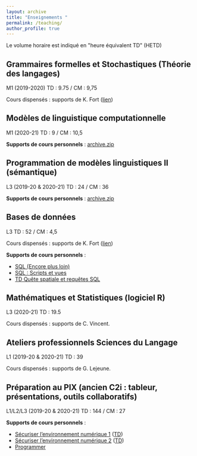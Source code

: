 ```yaml
---
layout: archive
title: "Enseignements "
permalink: /teaching/
author_profile: true
---
```


Le volume horaire est indiqué en "heure équivalent TD" (HETD)

Grammaires formelles et Stochastiques (Théorie des langages)
------
M1 (2019-2020) TD : 9.75 / CM : 9,75

Cours dispensés : supports de K. Fort (<a href="https://members.loria.fr/KFort/teaching/sorbonne/">lien</a>)

Modèles de linguistique computationnelle
------
M1 (2020-21) TD : 9 / CM : 10,5


**Supports de cours personnels** : <a href="/assets/cours/PROG_M1.zip">archive.zip</a> 

Programmation de modèles linguistiques II (sémantique)
------
L3 (2019-20 & 2020-21) TD : 24 / CM : 36

**Supports de cours personnels** : 
 <a href="/assets/cours/PROG-L3_2019_MILLOUR.zip">archive.zip</a> 


Bases de données
------
L3 TD : 52 / CM : 4,5

Cours dispensés : supports de K. Fort (<a href="https://members.loria.fr/KFort/teaching/sorbonne/">lien</a>)

**Supports de cours personnels** : 

* <a href="/assets/cours/BasesDeDonn%C3%A9es_SQL_EncorePlusLoin.pdf">SQL (Encore plus loin)</a>
* <a href="/assets/cours/BasesDeDonn%C3%A9es_SQL_scripts.pdf">SQL : Scripts et vues</a> 
* <a href="/assets/cours/BDD/td_quete_SQL.pdf"> TD Quête spatiale et requêtes SQL </a> 

Mathématiques et Statistiques (logiciel R)
------
L3 (2020-21) TD : 19.5

Cours dispensés : supports de C. Vincent.

Ateliers professionnels Sciences du Langage 
------
L1 (2019-20 & 2020-21) TD : 39

Cours dispensés : supports de G. Lejeune.



Préparation au PIX (ancien C2i : tableur, présentations, outils collaboratifs)
-----
L1/L2/L3 (2019-20 & 2020-21) TD : 144 / CM : 27

**Supports de cours personnels** : 

* <a href="/assets/cours/PIX_CM4_2020_MILLOUR.odp">Sécuriser l’environnement numérique 1</a> (<a href="/assets/cours/PIX_TD4_2020_MILLOUR.odt">TD</a>)   
* <a href="/assets/cours/PIX_CM5_2020_MILLOUR.odp">Sécuriser l’environnement numérique 2</a> (<a href="/assets/cours/PIX_TD5_2020_MILLOUR.odt">TD</a>)   
* <a href="/assets/cours/PIX/pix_CM6S2_AM.odp">Programmer</a> 


<!-- {% include base_path %}
{% for post in site.teaching reversed %}
  {% include archive-single.html %}
{% endfor %} -->
